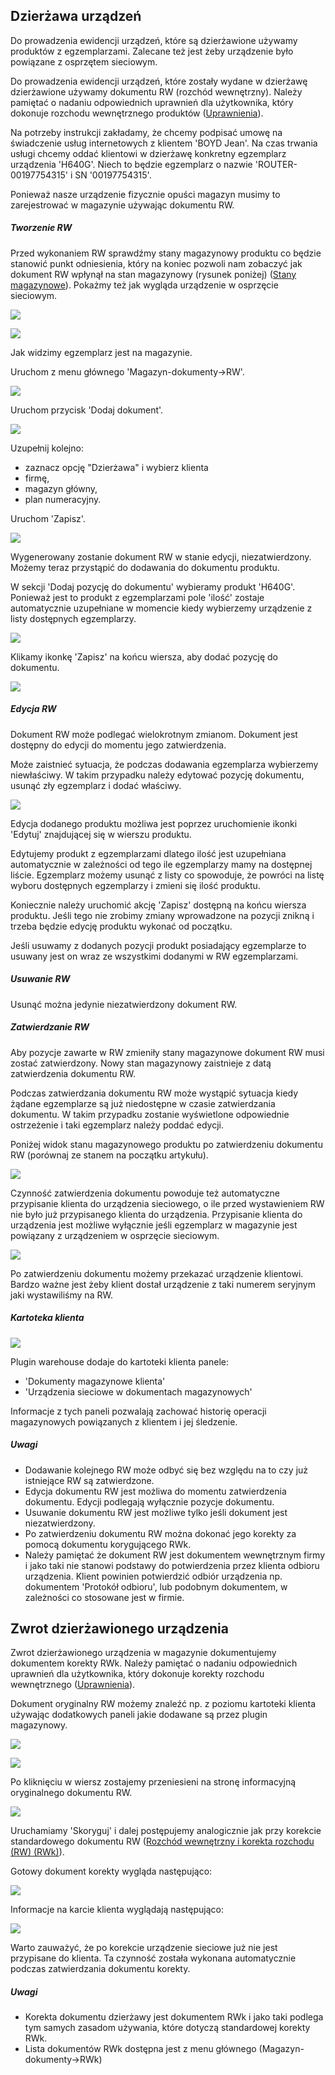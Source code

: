## Dzierżawa urządzeń

Do prowadzenia ewidencji urządzeń, które są dzierżawione używamy produktów z egzemplarzami. Zalecane też jest żeby urządzenie było powiązane z osprzętem sieciowym.

Do prowadzenia ewidencji urządzeń, które zostały wydane w dzierżawę dzierżawione używamy dokumentu RW (rozchód wewnętrzny). Należy pamiętać o nadaniu odpowiednich uprawnień dla użytkownika, który dokonuje rozchodu wewnętrznego produktów ([Uprawnienia](uprawnienia.md)).

Na potrzeby instrukcji zakładamy, że chcemy podpisać umowę na świadczenie usług internetowych z klientem 'BOYD Jean'. Na czas trwania usługi chcemy oddać klientowi w dzierżawę konkretny egzemplarz urządzenia 'H640G'. Niech to będzie egzemplarz o nazwie 'ROUTER-00197754315' i SN '00197754315'.

Ponieważ nasze urządzenie fizycznie opuści magazyn musimy to zarejestrować w magazynie używając dokumentu RW.

##### Tworzenie RW

Przed wykonaniem RW sprawdźmy stany magazynowy produktu co będzie stanowić punkt odniesienia, który na koniec pozwoli nam zobaczyć jak dokument RW wpłynął na stan magazynowy (rysunek poniżej) ([Stany magazynowe](stany_magazynowe.md)). Pokażmy też jak wygląda urządzenie w osprzęcie sieciowym.

![](https://www.chilan.com/lms-plus/screenshots/warehouse/wh-100.png)

![](https://www.chilan.com/lms-plus/screenshots/warehouse/wh-105.png)

Jak widzimy egzemplarz jest na magazynie.

Uruchom z menu głównego 'Magazyn-dokumenty->RW'.

![](https://www.chilan.com/lms-plus/screenshots/warehouse/wh-81.png)

Uruchom przycisk 'Dodaj dokument'.

![](https://www.chilan.com/lms-plus/screenshots/warehouse/wh-101.png)

Uzupełnij kolejno:
- zaznacz opcję "Dzierżawa" i wybierz klienta
- firmę,
- magazyn główny,
- plan numeracyjny.

Uruchom 'Zapisz'.

![](https://www.chilan.com/lms-plus/screenshots/warehouse/wh-102.png)

Wygenerowany zostanie dokument RW w stanie edycji, niezatwierdzony. Możemy teraz przystąpić do dodawania do dokumentu produktu.

W sekcji 'Dodaj pozycję do dokumentu' wybieramy produkt 'H640G'. Ponieważ jest to produkt z egzemplarzami pole 'ilość' zostaje automatycznie uzupełniane w momencie kiedy wybierzemy urządzenie z listy dostępnych egzemplarzy.

![](https://www.chilan.com/lms-plus/screenshots/warehouse/wh-103.png)

Klikamy ikonkę 'Zapisz' na końcu wiersza, aby dodać pozycję do dokumentu.

![](https://www.chilan.com/lms-plus/screenshots/warehouse/wh-104.png)

##### Edycja RW

Dokument RW może podlegać wielokrotnym zmianom. Dokument jest dostępny do edycji do momentu jego zatwierdzenia.

Może zaistnieć sytuacja, że podczas dodawania egzemplarza wybierzemy niewłaściwy. W takim przypadku należy edytować pozycję dokumentu, usunąć zły egzemplarz i dodać właściwy.

![](https://www.chilan.com/lms-plus/screenshots/warehouse/wh-106.png)

Edycja dodanego produktu możliwa jest poprzez uruchomienie ikonki 'Edytuj' znajdującej się w wierszu produktu.

Edytujemy produkt z egzemplarzami dlatego ilość jest uzupełniana automatycznie w zależności od tego ile egzemplarzy mamy na dostępnej liście. Egzemplarz możemy usunąć z listy co spowoduje, że powróci na listę wyboru dostępnych egzemplarzy i zmieni się ilość produktu.

Koniecznie należy uruchomić akcję 'Zapisz' dostępną na końcu wiersza produktu. Jeśli tego nie zrobimy zmiany wprowadzone na pozycji znikną i trzeba będzie edycję produktu wykonać od początku.

Jeśli usuwamy z dodanych pozycji produkt posiadający egzemplarze to usuwany jest on wraz ze wszystkimi dodanymi w RW egzemplarzami.

##### Usuwanie RW

Usunąć można jedynie niezatwierdzony dokument RW.

##### Zatwierdzanie RW

Aby pozycje zawarte w RW zmieniły stany magazynowe dokument RW musi zostać zatwierdzony. Nowy stan magazynowy zaistnieje z datą zatwierdzenia dokumentu RW.

Podczas zatwierdzania dokumentu RW może wystąpić sytuacja kiedy żądane egzemplarze są już niedostępne w czasie zatwierdzania dokumentu. W takim przypadku zostanie wyświetlone odpowiednie ostrzeżenie i taki egzemplarz należy poddać edycji.

Poniżej widok stanu magazynowego produktu po zatwierdzeniu dokumentu RW (porównaj ze stanem na początku artykułu).

![](https://www.chilan.com/lms-plus/screenshots/warehouse/wh-107.png)

Czynność zatwierdzenia dokumentu powoduje też automatyczne przypisanie klienta do urządzenia sieciowego, o ile przed wystawieniem RW nie było już przypisanego klienta do urządzenia. Przypisanie klienta do urządzenia jest możliwe wyłącznie jeśli egzemplarz w magazynie jest powiązany z urządzeniem w osprzęcie sieciowym.

![](https://www.chilan.com/lms-plus/screenshots/warehouse/wh-108.png)

Po zatwierdzeniu dokumentu możemy przekazać urządzenie klientowi. Bardzo ważne jest żeby klient dostał urządzenie z taki numerem seryjnym jaki wystawiliśmy na RW.

##### Kartoteka klienta

![](https://www.chilan.com/lms-plus/screenshots/warehouse/wh-109.png)

Plugin warehouse dodaje do kartoteki klienta panele:
- 'Dokumenty magazynowe klienta'
- 'Urządzenia sieciowe w dokumentach magazynowych'

Informacje z tych paneli pozwalają zachować historię operacji magazynowych powiązanych z klientem i jej śledzenie.

##### Uwagi

- Dodawanie kolejnego RW może odbyć się bez względu na to czy już istniejące RW są zatwierdzone.
- Edycja dokumentu RW jest możliwa do momentu zatwierdzenia dokumentu. Edycji podlegają wyłącznie pozycje dokumentu.
- Usuwanie dokumentu RW jest możliwe tylko jeśli dokument jest niezatwierdzony.
- Po zatwierdzeniu dokumentu RW można dokonać jego korekty za pomocą dokumentu korygującego RWk.
- Należy pamiętać że dokument RW jest dokumentem wewnętrznym firmy i jako taki nie stanowi podstawy do potwierdzenia przez klienta odbioru urządzenia. Klient powinien potwierdzić odbiór urządzenia np. dokumentem 'Protokół odbioru', lub podobnym dokumentem, w zależności co stosowane jest w firmie.

## Zwrot dzierżawionego urządzenia

Zwrot dzierżawionego urządzenia w magazynie dokumentujemy dokumentem korekty RWk. Należy pamiętać o nadaniu odpowiednich uprawnień dla użytkownika, który dokonuje korekty rozchodu wewnętrznego ([Uprawnienia](uprawnienia.md)).

Dokument oryginalny RW możemy znaleźć np. z poziomu kartoteki klienta używając dodatkowych paneli jakie dodawane są przez plugin magazynowy.

![](https://www.chilan.com/lms-plus/screenshots/warehouse/wh-110.png)

![](https://www.chilan.com/lms-plus/screenshots/warehouse/wh-111.png)

Po kliknięciu w wiersz zostajemy przeniesieni na stronę informacyjną oryginalnego dokumentu RW.

![](https://www.chilan.com/lms-plus/screenshots/warehouse/wh-112.png)

Uruchamiamy 'Skoryguj' i dalej postępujemy analogicznie jak przy korekcie standardowego dokumentu RW ([Rozchód wewnętrzny i korekta rozchodu (RW) (RWk)](dokument_rw.md)).

Gotowy dokument korekty wygląda następująco:

![](https://www.chilan.com/lms-plus/screenshots/warehouse/wh-113.png)

Informacje na karcie klienta wyglądają następująco:

![](https://www.chilan.com/lms-plus/screenshots/warehouse/wh-114.png)

Warto zauważyć, że po korekcie urządzenie sieciowe już nie jest przypisane do klienta. Ta czynność została wykonana automatycznie podczas zatwierdzania dokumentu korekty.

##### Uwagi

- Korekta dokumentu dzierżawy jest dokumentem RWk i jako taki podlega tym samych zasadom używania, które dotyczą standardowej korekty RWk.
- Lista dokumentów RWk dostępna jest z menu głównego (Magazyn-dokumenty->RWk)
